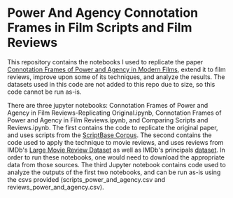 # Power And Agency Connotation Frames in Film Scripts and Film Reviews

This repository contains the notebooks I used to replicate the paper [Connotation Frames of Power and Agency in Modern Films](https://homes.cs.washington.edu/~msap/pdfs/sap2017connotation.pdf), extend it to film reviews, improve upon some of its techniques, and analyze the results. The datasets used in this code are not added to this repo due to size, so this code cannot be run as-is. 

There are three jupyter notebooks: Connotation Frames of Power and Agency in Film Reviews-Replicating Original.ipynb, Connotation Frames of Power and Agency in Film Reviews.ipynb, and Comparing Scripts and Reviews.ipynb. The first contains the code to replicate the original paper, and uses scripts from the [ScriptBase Corpus](https://github.com/EdinburghNLP/scriptbase). The second contains the code used to apply the technique to movie reviews, and uses reviews from IMDb's [Large Movie Review Dataset](https://ai.stanford.edu/~amaas/data/sentiment/) as well as IMDb's principals [dataset](https://www.imdb.com/interfaces/). In order to run these notebooks, one would need to download the appropriate data from those sources. The third Jupyter notebook contains code used to analyze the outputs of the first two notebooks, and can be run as-is using the csvs provided (scripts_power_and_agency.csv and reviews_power_and_agency.csv). 
